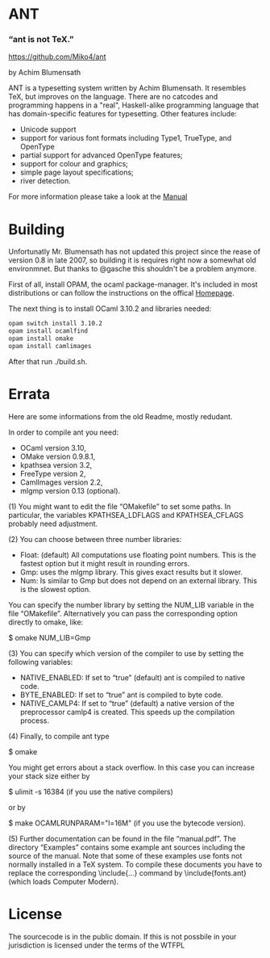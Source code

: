 #                ANT
### “ant is not TeX.”

   https://github.com/Miko4/ant

by  Achim Blumensath


ANT is a typesetting system written by Achim Blumensath. It resembles TeX, but improves on the language. There are no catcodes and programming happens in a "real", Haskell-alike programming language that has domain-specific features for typesetting. Other features include:
 * Unicode support
 * support for various font formats including Type1, TrueType, and OpenType
 * partial support for advanced OpenType features;
 * support for colour and graphics;
 * simple page layout specifications;
 * river detection. 

For more information please take a look at the [Manual](https://github.com/Miko4/ant/blob/master/manual.pdf)


# Building

Unfortunatly Mr. Blumensath has not updated this project since the rease of version 0.8 in late 2007, so building it is requires right now a somewhat old environmnet. But thanks to @gasche this shouldn't be a problem anymore.

First of all, install OPAM, the ocaml package-manager. It's included in most distributions or can follow the instructions on the offical [Homepage](https://opam.ocaml.org/).

The next thing is to install OCaml 3.10.2 and libraries needed:

```sh
opam switch install 3.10.2
opam install ocamlfind
opam install omake
opam install camlimages
```

After that run ./build.sh.

# Errata

Here are some informations from the old Readme, mostly redudant. 

In order to compile ant you need:

 * OCaml version 3.10,
 * OMake version 0.9.8.1,
* kpathsea version 3.2,
* FreeType version 2,
 *  CamlImages version 2.2,
 * mlgmp version 0.13 (optional).
  

(1) You might want to edit the file “OMakefile” to set some paths. In
particular, the variables KPATHSEA_LDFLAGS and KPATHSEA_CFLAGS probably
need adjustment.

(2) You can choose between three number libraries:

 * Float: (default) All computations use floating point numbers. This is
          the fastest option but it might result in rounding errors.
 * Gmp:   uses the mlgmp library. This gives exact results but it
          slower.
 * Num:   Is similar to Gmp but does not depend on an external library.
          This is the slowest option.

You can specify the number library by setting the NUM_LIB variable in
the file “OMakefile”. Alternatively you can pass the corresponding
option directly to omake, like:

  $ omake NUM_LIB=Gmp

(3) You can specify which version of the compiler to use by setting the
following variables:

 * NATIVE_ENABLED: If set to “true” (default) ant is compiled to native code.
 * BYTE_ENABLED: If set to “true” ant is compiled to byte code.
 * NATIVE_CAMLP4: If set to “true” (default) a native version of the preprocessor
   camlp4 is created. This speeds up the compilation process.

(4) Finally, to compile ant type

  $ omake

You might get errors about a stack overflow. In this case you can increase
your stack size either by

  $ ulimit -s 16384              (if you use the native compilers)

or by

  $ make OCAMLRUNPARAM="l=16M"   (if you use the bytecode version).

(5) Further documentation can be found in the file “manual.pdf”. The
directory “Examples” contains some example ant sources including the
source of the manual. Note that some of these examples use fonts not normally
installed in a TeX system. To compile these documents you have to replace the
corresponding \include{...} command by \include{fonts.ant} (which loads
Computer Modern).

# License

The sourcecode is in the public domain. If this is not possbile in your jurisdiction is licensed under the terms of the WTFPL
